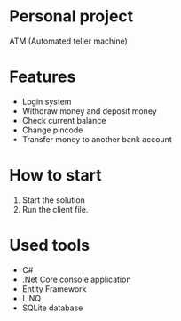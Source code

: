 # Personal project 
ATM (Automated teller machine)

# Features
- Login system
- Withdraw money and deposit money
- Check current balance
- Change pincode
- Transfer money to another bank account

# How to start
1. Start the solution
2. Run the client file.

# Used tools
- C#
- .Net Core console application
- Entity Framework
- LINQ
- SQLite database
